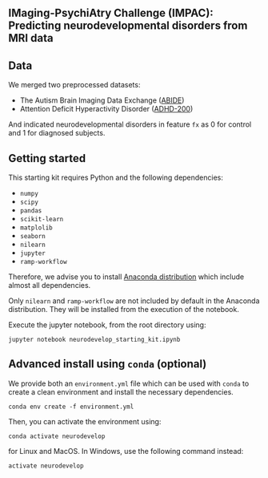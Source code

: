 ## IMaging-PsychiAtry Challenge (IMPAC): Predicting neurodevelopmental disorders from MRI data

## Data
We merged two preprocessed datasets:
* The Autism Brain Imaging Data Exchange ([ABIDE](http://fcon_1000.projects.nitrc.org/indi/abide/)) 
* Attention Deficit Hyperactivity Disorder ([ADHD-200](http://fcon_1000.projects.nitrc.org/indi/adhd200/)) 

And indicated neurodevelopmental disorders in feature `fx` as 0 for control and 1 for diagnosed subjects. 

## Getting started

This starting kit requires Python and the following dependencies:

* `numpy`
* `scipy`
* `pandas`
* `scikit-learn`
* `matplolib`
* `seaborn`
* `nilearn`
* `jupyter`
* `ramp-workflow`

Therefore, we advise you to install [Anaconda
distribution](https://www.anaconda.com/download/) which include almost all
dependencies.

Only `nilearn` and `ramp-workflow` are not included by default in the Anaconda
distribution. They will be installed from the execution of the notebook.

Execute the jupyter notebook, from the root directory using:

```
jupyter notebook neurodevelop_starting_kit.ipynb
```


## Advanced install using `conda` (optional)

We provide both an `environment.yml` file which can be used with `conda` to
create a clean environment and install the necessary dependencies.

```
conda env create -f environment.yml
```

Then, you can activate the environment using:

```
conda activate neurodevelop
```

for Linux and MacOS. In Windows, use the following command instead:

```
activate neurodevelop
```
